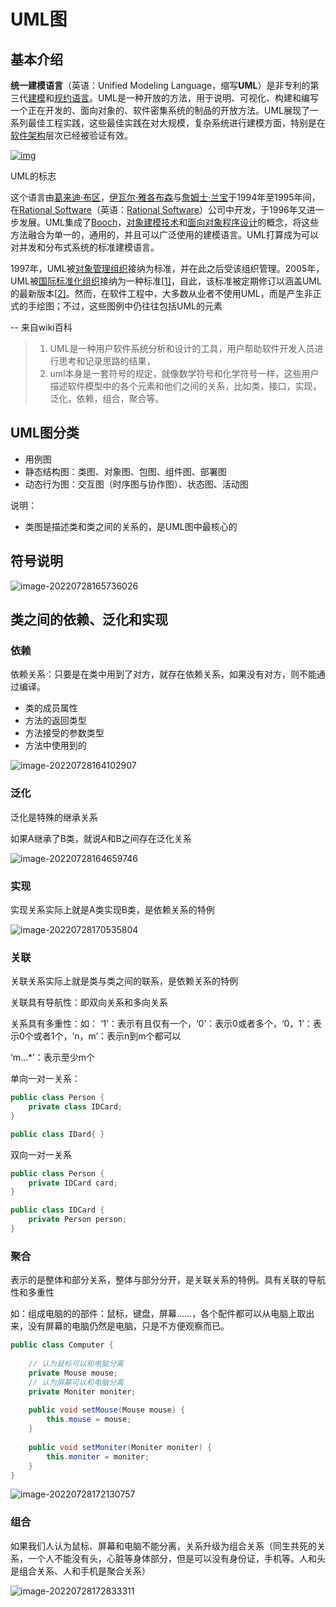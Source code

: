 # UML图

## 基本介绍

**统一建模语言**（英语：Unified Modeling Language，缩写**UML**）是非专利的第三代[建模](https://zh.m.wikipedia.org/wiki/建模语言)和[规约语言](https://zh.m.wikipedia.org/wiki/规约语言)。UML是一种开放的方法，用于说明、可视化、构建和编写一个正在开发的、面向对象的、软件密集系统的制品的开放方法。UML展现了一系列最佳工程实践，这些最佳实践在对大规模，复杂系统进行建模方面，特别是在[软件架构](https://zh.m.wikipedia.org/wiki/软件架构)层次已经被验证有效。

[![img](https://upload.wikimedia.org/wikipedia/commons/thumb/d/d5/UML_logo.svg/220px-UML_logo.svg.png)](https://zh.m.wikipedia.org/wiki/File:UML_logo.svg)

UML的标志

这个语言由[葛来迪·布区](https://zh.m.wikipedia.org/wiki/葛來迪·布區)，[伊瓦尔·雅各布森](https://zh.m.wikipedia.org/wiki/伊瓦爾·雅各布森)与[詹姆士·兰宝](https://zh.m.wikipedia.org/wiki/詹姆士·蘭寶)于1994年至1995年间，在[Rational Software](https://zh.m.wikipedia.org/w/index.php?title=Rational_Software&action=edit&redlink=1)（英语：[Rational Software](https://en.wikipedia.org/wiki/Rational_Software)）公司中开发，于1996年又进一步发展。UML集成了[Booch](https://zh.m.wikipedia.org/w/index.php?title=Booch&action=edit&redlink=1)，[对象建模技术](https://zh.m.wikipedia.org/w/index.php?title=对象建模技术&action=edit&redlink=1)和[面向对象程序设计](https://zh.m.wikipedia.org/wiki/面向对象程序设计)的概念，将这些方法融合为单一的，通用的，并且可以广泛使用的建模语言。UML打算成为可以对并发和分布式系统的标准建模语言。

1997年，UML被[对象管理组织](https://zh.m.wikipedia.org/wiki/对象管理组织)接纳为标准，并在此之后受该组织管理。2005年，UML被[国际标准化组织](https://zh.m.wikipedia.org/wiki/國際標準化組織)接纳为一种标准[[1\]](https://zh.m.wikipedia.org/zh-sg/统一建模语言#cite_note-1)，自此，该标准被定期修订以涵盖UML的最新版本[[2\]](https://zh.m.wikipedia.org/zh-sg/统一建模语言#cite_note-2)。然而，在软件工程中，大多数从业者不使用UML，而是产生非正式的手绘图；不过，这些图例中仍往往包括UML的元素

-- 来自wiki百科

> 1. UML是一种用户软件系统分析和设计的工具，用户帮助软件开发人员进行思考和记录思路的结果，
> 2. uml本身是一套符号的规定，就像数学符号和化学符号一样，这些用户描述软件模型中的各个元素和他们之间的关系，比如类，接口，实现，泛化，依赖，组合，聚合等。

## UML图分类

- 用例图
- 静态结构图：类图、对象图、包图、组件图、部署图
- 动态行为图：交互图（时序图与协作图）、状态图、活动图

说明：

- 类图是描述类和类之间的关系的，是UML图中最核心的

## 符号说明

![image-20220728165736026](\images\image-20220728165736026.png)

## 类之间的依赖、泛化和实现

### 依赖

依赖关系：只要是在类中用到了对方，就存在依赖关系，如果没有对方，则不能通过编译。

- 类的成员属性
- 方法的返回类型
- 方法接受的参数类型
- 方法中使用到的

![image-20220728164102907](\images\image-20220728164102907.png)

### 泛化

泛化是特殊的继承关系

如果A继承了B类，就说A和B之间存在泛化关系

![image-20220728164659746](\images\image-20220728164659746.png)

### 实现

实现关系实际上就是A类实现B类，是依赖关系的特例

![image-20220728170535804](\images\image-20220728170535804.png)

### 关联

关联关系实际上就是类与类之间的联系，是依赖关系的特例

关联具有导航性：即双向关系和多向关系

关系具有多重性：如： ‘1’：表示有且仅有一个，‘0’：表示0或者多个，‘0，1’：表示0个或者1个，‘n，m’：表示n到m个都可以

‘m…*’：表示至少m个

单向一对一关系：

```java
public class Person {
    private class IDCard;
}

public class IDard{ }
```

双向一对一关系

```java
public class Person {
    private IDCard card;
}

public class IDCard {
    private Person person;
}
```

### 聚合

表示的是整体和部分关系，整体与部分分开，是关联关系的特例。具有关联的导航性和多重性

如：组成电脑的的部件：鼠标，键盘，屏幕……，各个配件都可以从电脑上取出来，没有屏幕的电脑仍然是电脑，只是不方便观察而已。

```java
public class Computer {
    
    // 认为鼠标可以和电脑分离
    private Mouse mouse;
    // 认为屏幕可以和电脑分离    
    private Moniter moniter;
    
    public void setMouse(Mouse mouse) {
        this.mouse = mouse;
    }
    
    public void setMoniter(Moniter moniter) {
        this.moniter = moniter;
    }
}
```

![image-20220728172130757](\images\image-20220728172130757.png)

### 组合

如果我们人认为鼠标、屏幕和电脑不能分离，关系升级为组合关系（同生共死的关系，一个人不能没有头，心脏等身体部分，但是可以没有身份证，手机等。人和头是组合关系、人和手机是聚合关系）



![image-20220728172833311](\images\image-20220728172833311.png)